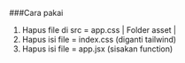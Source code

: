 ###Cara pakai

1. Hapus file di src = app.css | Folder asset |
2. Hapus isi file = index.css (diganti tailwind)
3. Hapus isi file = app.jsx (sisakan function)

